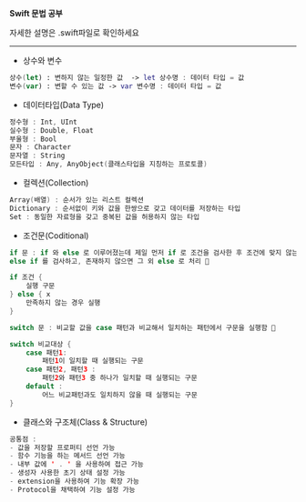**Swift 문법 공부**

자세한 설명은 .swift파일로 확인하세요

---

+ 상수와 변수
```swift
상수(let) : 변하지 않는 일정한 값  -> let 상수명 : 데이터 타입 = 값
변수(var) : 변할 수 있는 값 -> var 변수명 : 데이터 타입 = 값
```


+ 데이터타입(Data Type)
```Swift
정수형 : Int, UInt
실수형 : Double, Float
부울형 : Bool
문자 : Character
문자열 : String
모든타입 : Any, AnyObject(클래스타입을 지칭하는 프로토콜)
```

+ 컬렉션(Collection)
```Swift
Array(배열) : 순서가 있는 리스트 컬렉션
Dictionary : 순서없이 키와 값을 한쌍으로 갖고 데이터를 저장하는 타입
Set : 동일한 자료형을 갖고 중복된 값을 허용하지 않는 타입
```

+ 조건문(Coditional)
```Swift
if 문 : if 와 else 로 이루어졌는데 제일 먼저 if 로 조건을 검사한 후 조건에 맞지 않는다면 else if 가 있으면 
else if 를 검사하고, 존재하지 않으면 그 외 else 로 처리 🔽

if 조건 {
    실행 구문
} else { x
    만족하지 않는 경우 실행
}

switch 문 : 비교할 값을 case 패턴과 비교해서 일치하는 패턴에서 구문을 실행함 🔽

switch 비교대상 {
    case 패턴1:
        패턴1이 일치할 때 실행되는 구문
    case 패턴2, 패턴3 : 
        패턴2와 패턴3 중 하나가 일치할 때 실행되는 구문
    default : 
        어느 비교패턴과도 일치하지 않을 때 실행되는 구문
}
```

+ 클래스와 구조체(Class & Structure)

```Swift
공통점 : 
- 값을 저장할 프로퍼티 선언 가능
- 함수 기능을 하는 메서드 선언 가능
- 내부 값에 ' . ' 을 사용하여 접근 가능
- 생성자 사용한 초기 상태 설정 가능
- extension을 사용하여 기능 확장 가능
- Protocol을 채택하여 기능 설정 가능

